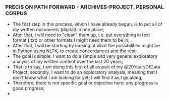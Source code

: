 ### PRECIS ON PATH FORWARD - ARCHIVES-PROJECT, PERSONAL CORPUS
* The first step in this process, which I have already begun, is to put all of my written documents (digital) in one place;
* After that, I will need to "clean" them up, i.e. put everything in text format (.txt) or other formats I might need them to be in;
* After that, I will be starting by looking at what the possibilities might be in Python using NLTK, to create concordances and the rest;
* The goal is simple, I want to do a simple and very general exploratory analysis of my written content over the last 20 years;
* That is to say, I am doing this first of all as part of my @20YearsOfData Project; secondly, I want to do an exploratory analysis, meaning that I don't know what I am looking for yet; I will find it as I go along;
* Therefore, there is not specific goal or objective here; any progress is good progress;
* 
